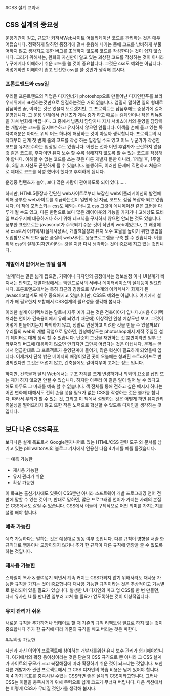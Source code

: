 #CSS 설계 교과서

## CSS 설계의 중요성
운용기간이 길고, 규모가 커저서Web사이트 어플리케이션 코드를 관리하는 것은 매우 어렵습니다. 정확하게 말하면 중장기에 걸쳐 운용해 나가는 중에 코드를 낭비하게 부풀어하지 않고 생각지도 못한 버그를 초래하지 않도록 코드를 작성한다는 것이 쉽지 않습니다. 그러기 위해서는, 완화의 자신만이 알고 있는 괴상한 코드를 작성하는 것이 아니라 누구에게나 이해하기 쉬운 코드를 쓸 것이 중요합니다. 그것은 css도 예외는 아닙니다.
어떻게하면 이해하기 쉽고 안전한 css를 쓸 것인가 생각해 봅시다.

### 프론트엔드와 css일

우리들 프론트엔드의 직업은 디자인너가 photoshop으로 만들어난 디자인칸푸를 브라우저위에서 표현하는것만으로 완결하는것은 거의 없습니다.
엄밀히 말하면 일의 형태로 납품하면 끝, 이라는 것은 있을지 모르겠지만, 그 프로젝트는 납품후에도 중장기에 걸쳐 운영됩니다.
그 운용 단계에서 컨텐츠가 계속 증가 하고 때로는 캠페인이나 작은 리뉴얼을 거쳐 변화해 버립니다.
그 중에서 납품처 담당자나 자사 서비스에서의 운영을 담당하는 개발자는 코드를 유지보수하고 유지하지 않으면 안됩니다.
이책을 손에 들고 있는 독자여러분은 아마도 위의 어느 하나에 해당하는 것이 아닐까 생각합니다. 프로젝트의 시작때부터 관계 첫 번째 줄의 코드를 작성 하는 입장일 수도 있고 어느 누군가가 작성한 코드를 유지보수하는 입장일 수도 있습니다. 어쨌든 전자 이면 후임자가 곤란하지 않을 것 같은 코드를, 후자이면 유지 보수 할 수록
심해지지 않도록 할 수 있는 코드를 작성해야 합니다.
이해할 수 없는 코드를 쓰는 것은 다른 개발자 뿐만 아니라, 1개월 후, 1주일 후, 3일 후 자신도 곤란하게 될 수 있습니다. 불행히도, 이러한 문제에 직면하고 처음으로 제대로 코드를 작성 했어야 했다고 후회하게 됩니다.

운영중 컨텐츠가 늘어, 보다 많은 사람이 관여하도록 되어 있다......

하지만, HTML5등장과 간단한 web사이트로부터 복잡한 web어플리케이션의 발전에 의해 풍부한 web사이트를 취급하는것이 일반화 된 지금, 코드도 점점 복잡화 되고 있습니다.
이 책에 포커스되는 css도 예외는 아니고 css 그것이 에니메이션 같은 표현을 다루게 될 수도 있고, 다른 한편으로 보다 많은 레이아웃의 기능을 가지거나 고해상도 모바일 브라우저에 대응하거나 하기 위해 테크닉을 구사하지 않으면 안되는 것도 있습니다.
풍부한 표현으로는 javascript가 주목되기 쉬운 것이 작년의 web이었으나, 그 배경에서 css로서 아키텍쳐(설계사상)나, 개발효율성과 유지 보수 효율을 높이기 위한 방법을 도입함으로써 보다 높은 품질의 web사이트 응용프로그램을 구축 할 수 있습니다. 이를 위해 css의 설계(디자인)이라는 것을 지금 다시 생각하는 것이 중요해 지고 있는 것입니다. 

### 개발에서 없어서는 않될 설계

'설계'라는 말은 넓게 잡으면, 기획이나 디자인의 공정에서는 정보설정 이나 UI설계가 빠져서는 안되고, 개발과정에서는 백엔드로서의 서버나 데이터베이스의 설계등이 필요합니다. 프론트엔드에서는 특히 최근의 경항으로 MV*계의 아키텍쳐가 화재가 된 javascript설계도 매우 중요해지고 있습니다만, CSS도 예외는 아닙니다.
여기에서 설계가 왜 필요한지 포합에서 CSS설계의 필요성을 생각해 봅시다.

이러한 설계 아키텍쳐라는 말로써 자주 예가 되는 것은 건축이야기 입니다.(처음 아키텍쳐라는 언어가 건축용어에서 유래 되었기 때문에) 이상적인 완성 예상도만 보고, 그것이 어떻게 만들어지는지 파악하지 않고, 정말로 안전하고 미려한 것을 만들 수 있을까요?
우리들의 web의 개발 작업으로 말하면, 완성예상도는 photoshop에서 제작 주입된 설계 데이터로 대체 생각 할 수 있습니다. 단순히 그것을 재현하는 것 뿐만이라면 일부 브라우저의 버그에 대응하지 않으면 안되지만 그만큼 어렵다는 것은 아닙니다.
문제는 앞에서 언급한대로 그 프로젝트가 운영단계에 들어가, 많은 혁신이 필요하게 되었을때 입니다.
어제까지 단색 밝은 베이지의 배경이었던 곳이 오늘에는 청과흰 스트라이프로 변경되었다면 그것은 어렵지 않고, 건축물에도 갈아치우며 고쳐는 정도 입니다.

하지만, 건축물과 달리 Web에서는 구조 자체를 크게 변경하거나 의외의 요소를 삽입 또는 제거 하지 않으면 안될 수 있습니다. 하지만 아무리 이 같은 일이 일어 날 수 있다고 해도 아무도 그 미래를 예측 할 수 없습니다.
책 전체를 통해 전하고 싶은 메시지 하나는 어떤 변화에 대해서도 전혀 손을 넣을 필요가 없는 CSS를 작성하는 것은 불가능 합니다. 따라서 우리가 할 수 있는 것, 그리고 이 책에서 설명하는 것은 어떻게 하면 유지관리 휴울성을 떨어뜨리지 않고 또한 적은 노력으로 혁신할 수 있도록 디자인을 생각하는 것입니다.

## 보다 나은 CSS목표

보다나은 설계 목표로서 Google엔지니어로 있는 HTML/CSS 관련 도구 와 문서를 남기고 있는 philwalton씨의 블로그 기사에서 인용한 다음 4가지를 예를 들겠습니다.

ー 예측 가능한
- 재사용 가능한
- 유지 관리가 쉬운
- 확장 가능한

이 목표는 출신기사에도 있듯이 CSS뿐만 아니라 소프트웨어 개발 프로그래밍 언어 전반에 말할 수 있는 것이고, 반대로 말하면, 많은 프로그래밍 언어가 가지는 사례의 본질은 CSS에서도 살릴 수 있습니다.
CSS에서 이들이 구체적으로 어떤 의미를 가지는지를 설명 해야 합니다.

### 예측 가능한

예측 가능하다는 말하는 것은 예상대로 행동 여부 것입니다. 다른 규칙이 영향을 서술 한 규칙대로 행동이나 모양이되지 않거나 추가 한 규칙이 다른 규칙에 영향을 줄 수 없도록하는 것입니다.

### 재사용 가능한

스타일이 복사 & 붙여넣기 되면서 계속 커지는 CSS가되지 않기 위해서라도 재사용 가능한 규칙을 가지는 것이 중요합니다 재사용 가능한 규칙이라는 것은 추상적이고 기능별로 분리되어 있을 필요가 있습니다. 발생한 UI 디자인의 마크 업 CSS를 한 번 만들면, 다시 유사한 UI를 만나면 일부러 고쳐 쓸 필요가 없도록하는 것이 이상적입니다.

### 유지 관리가 쉬운

새로운 규칙을 추가하거나 업데이트 할 때 기존의 규칙 리팩토링 필요로 하지 않는 것이 중요합니다 추가 한 규칙에 따라 기존의 규칙을 깨고 버리는 것은 피한다.

###확장 가능한 

자신과 자신 이외의 프로젝트에 참여하는 개발자를위한 유지 보수 관리가 쉽기해야합니다. 여기에서의 확장 용이성이라는 것은 단순히 CSS 규칙으로 뿐 아니라 그 CSS 설계가 사이트의 규모가 크고 복잡해짐에 따라 확장하기 쉬운 것이 되느냐는 것입니다. 또한 다른 개발자가 관련 프로젝트에서 그 CSS 디자인의 학습 비용은 낮게 있어야 합니다. 이 4 가지 목표를 충족시킬 수있는 CSS라면 좋은 설계의 CSS이라고합니다. 그러나 CSS는 이들을 충족시키기 위해 무력으로 쉽게 코드가 무너져 버립니다. 다음 섹션에서는 어떻게 CSS가 무너질 것인가를 생각해 봅시다.
